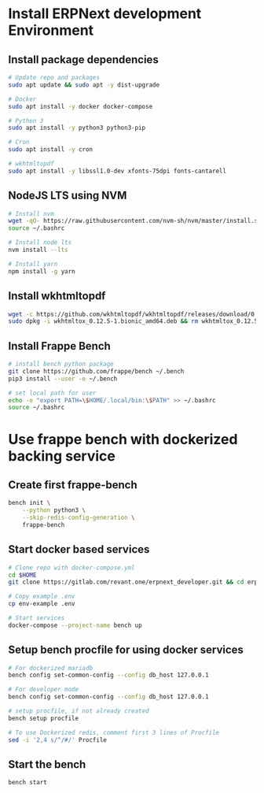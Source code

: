 # Install ERPNext development Environment

## Install package dependencies

```sh
# Update repo and packages
sudo apt update && sudo apt -y dist-upgrade

# Docker
sudo apt install -y docker docker-compose

# Python 3
sudo apt install -y python3 python3-pip

# Cron
sudo apt install -y cron

# wkhtmltopdf
sudo apt install -y libssl1.0-dev xfonts-75dpi fonts-cantarell
```

## NodeJS LTS using NVM

```sh
# Install nvm
wget -qO- https://raw.githubusercontent.com/nvm-sh/nvm/master/install.sh | bash
source ~/.bashrc

# Install node lts
nvm install --lts

# Install yarn
npm install -g yarn
```

## Install wkhtmltopdf

```sh
wget -c https://github.com/wkhtmltopdf/wkhtmltopdf/releases/download/0.12.5/wkhtmltox_0.12.5-1.bionic_amd64.deb
sudo dpkg -i wkhtmltox_0.12.5-1.bionic_amd64.deb && rm wkhtmltox_0.12.5-1.bionic_amd64.deb
```

## Install Frappe Bench

```sh
# install bench python package
git clone https://github.com/frappe/bench ~/.bench
pip3 install --user -e ~/.bench

# set local path for user
echo -e "export PATH=\$HOME/.local/bin:\$PATH" >> ~/.bashrc
source ~/.bashrc
```

# Use frappe bench with dockerized backing service

## Create first frappe-bench

```sh
bench init \
    --python python3 \
    --skip-redis-config-generation \
    frappe-bench
```

## Start docker based services

```sh
# Clone repo with docker-compose.yml
cd $HOME
git clone https://gitlab.com/revant.one/erpnext_developer.git && cd erpnext_developer

# Copy example .env
cp env-example .env

# Start services
docker-compose --project-name bench up
```

## Setup bench procfile for using docker services

```sh
# For dockerized mariadb
bench config set-common-config --config db_host 127.0.0.1

# For developer mode
bench config set-common-config --config db_host 127.0.0.1

# setup procfile, if not already created
bench setup procfile

# To use Dockerized redis, comment first 3 lines of Procfile
sed -i '2,4 s/^/#/' Procfile
```

## Start the bench

```sh
bench start
```
